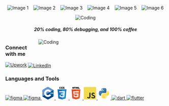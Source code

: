 <p align="center">
 <img src="https://i.pinimg.com/564x/14/81/8d/14818db48019f9961ba29a9b7c2911bf.jpg" alt="Image 1" width="120" height="120" />&nbsp;&nbsp;&nbsp;
  <img src="https://i.pinimg.com/236x/42/fb/da/42fbda81c43445d0d77cdcf8feb9fe1b.jpg" alt="Image 2" width="120" height="120" />&nbsp;&nbsp;&nbsp;
  <img src="https://i.pinimg.com/564x/15/e9/be/15e9bec59415e5fecc24b22445337734.jpg" alt="Image 3" width="120" height="120" />&nbsp;&nbsp;&nbsp;
  <img src="https://i.pinimg.com/564x/94/67/92/946792a211d97528a47069aa7af84032.jpg" alt="Image 4" width="120" height="120" />&nbsp;&nbsp;&nbsp;
 <img src="https://i.pinimg.com/736x/bd/80/ad/bd80ad11e964c28079678b217055a0fd.jpg" alt="Image 5" width="120" height="120" />&nbsp;&nbsp;&nbsp;
  <img src="https://i.pinimg.com/564x/9d/ab/bd/9dabbd19f363aa4224759d63c96fa464.jpg" alt="Image 6" width="120" height="120" />
</p>


<p align="center">
  <img src="https://i.pinimg.com/originals/74/63/59/74635989b770a38189fff31a8ef152ea.gif" alt="Coding" width="800" />
</p>

<h5 align="center">20% coding, 80% debugging, and 100% coffee</h5>
<img align="right" alt="Coding" width="400" src="https://gifimage.net/wp-content/uploads/2017/10/code-gif-7.gif">


<h1 align="center"></h1>


<h3 align="left">Connect with me </h3>
<p align="left">
<a href="https://www.upwork.com/freelancers/~01f72192b96fdeef88?mp_source=share" target="_blank">
  <img src="https://simpleicons.org/icons/upwork.svg" alt="Upwork" height="30" width="40"></a>
<a href="https://www.linkedin.com/in/laibaehsan/" target="blank">
<img align="center" src="https://raw.githubusercontent.com/rahuldkjain/github-profile-readme-generator/master/src/images/icons/Social/linked-in-alt.svg" alt="LinkedIn" height="30" width="40" /></a>              

</p>


<h3 align="left">Languages and Tools </h3>
  <a href="https://www.figma.com/" target="_blank" rel="noreferrer"> 
    <img src="https://www.vectorlogo.zone/logos/figma/figma-icon.svg" alt="figma" width="40" height="40"/>
  </a> 
   <a href="https://www.javascript.com/" target="_blank" rel="noreferrer"> 
    <img src="https://www.vectorlogo.zone/logos/java/java-vertical.svg" alt="figma" width="40" height="50"/>
  </a> 
  <a href="https://www.w3schools.com/cpp/" target="_blank" rel="noreferrer"> 
    <img src="https://raw.githubusercontent.com/devicons/devicon/master/icons/cplusplus/cplusplus-original.svg" alt="cplusplus" width="40" height="40"/> </a>
    <a href="https://www.w3schools.com/css/" target="_blank" rel="noreferrer"> 
      <img src="https://raw.githubusercontent.com/devicons/devicon/master/icons/css3/css3-original-wordmark.svg" alt="css3" width="40" height="40"/> </a> 
      <a href="https://www.w3.org/html/" target="_blank" rel="noreferrer"> 
        <img src="https://raw.githubusercontent.com/devicons/devicon/master/icons/html5/html5-original-wordmark.svg" alt="html5" width="40" height="40"/> </a>
        <a href="https://developer.mozilla.org/en-US/docs/Web/JavaScript" target="_blank" rel="noreferrer">
          <img src="https://raw.githubusercontent.com/devicons/devicon/master/icons/javascript/javascript-original.svg" alt="javascript" width="40" height="40"/> </a> 
  <a href="https://www.python.org" target="_blank" rel="noreferrer"> <img src="https://raw.githubusercontent.com/devicons/devicon/master/icons/python/python-original.svg" alt="python" width="40" height="40"/> </a>
<a href="https://dart.dev" target="_blank" rel="noreferrer"> 
  <img src="https://www.vectorlogo.zone/logos/dartlang/dartlang-icon.svg" alt="dart" width="40" height="40"/> 
</a> 
  <a href="https://flutter.dev" target="_blank" rel="noreferrer">
    <img src="https://www.vectorlogo.zone/logos/flutterio/flutterio-icon.svg" alt="flutter" width="40" height="40"/>
  </a> 

 </p>
 
